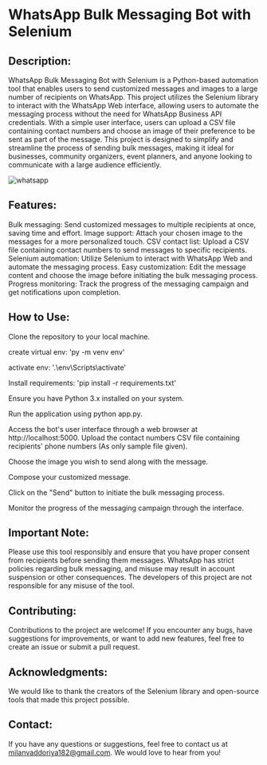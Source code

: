 # WhatsApp Bulk Messaging Bot with Selenium

## Description:

WhatsApp Bulk Messaging Bot with Selenium is a Python-based automation tool that enables users to send customized messages and images to a large number of recipients on WhatsApp. This project utilizes the Selenium library to interact with the WhatsApp Web interface, allowing users to automate the messaging process without the need for WhatsApp Business API credentials.
With a simple user interface, users can upload a CSV file containing contact numbers and choose an image of their preference to be sent as part of the message. This project is designed to simplify and streamline the process of sending bulk messages, making it ideal for businesses, community organizers, event planners, and anyone looking to communicate with a large audience efficiently.

![whatsapp](https://github.com/Milan2698/WhatsappBot/assets/99161501/8ed5ec1b-e4da-460a-8daa-5e41b2a88b16)

## Features:

Bulk messaging: Send customized messages to multiple recipients at once, saving time and effort.
Image support: Attach your chosen image to the messages for a more personalized touch.
CSV contact list: Upload a CSV file containing contact numbers to send messages to specific recipients.
Selenium automation: Utilize Selenium to interact with WhatsApp Web and automate the messaging process.
Easy customization: Edit the message content and choose the image before initiating the bulk messaging process.
Progress monitoring: Track the progress of the messaging campaign and get notifications upon completion.

## How to Use:

Clone the repository to your local machine.

create virtual env: 'py -m venv env'

activate env: '.\env\Scripts\activate'

Install requirements: 'pip install -r requirements.txt'

Ensure you have Python 3.x installed on your system.

Run the application using python app.py.

Access the bot's user interface through a web browser at http://localhost:5000.
Upload the contact numbers CSV file containing recipients' phone numbers (As only sample file given).

Choose the image you wish to send along with the message.

Compose your customized message.

Click on the "Send" button to initiate the bulk messaging process.

Monitor the progress of the messaging campaign through the interface.

## Important Note:
Please use this tool responsibly and ensure that you have proper consent from recipients before sending them messages. WhatsApp has strict policies regarding bulk messaging, and misuse may result in account suspension or other consequences. The developers of this project are not responsible for any misuse of the tool.

## Contributing:
Contributions to the project are welcome! If you encounter any bugs, have suggestions for improvements, or want to add new features, feel free to create an issue or submit a pull request.

## Acknowledgments:
We would like to thank the creators of the Selenium library and open-source tools that made this project possible.

## Contact:
If you have any questions or suggestions, feel free to contact us at milanvaddoriya182@gmail.com. We would love to hear from you!
